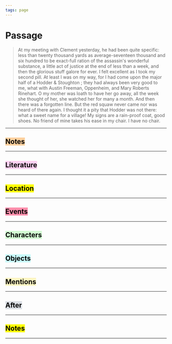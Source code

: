 ```yaml
---
tags: page
---
```


# Passage
> At my meeting with Clement yesterday, he had been quite specific: less than twenty thousand yards as average-seventeen thousand and six hundred to be exact-full ration of the assassin's wonderful substance, a little act of justice at the end of less than a week, and then the glorious stuff galore for ever. I felt excellent as I took my second pill. At least I was on my way, for I had come upon the major half of a Hodder & Stoughton ; they had always been very good to me, what with Austin Freeman, Oppenheim, and Mary Roberts Rinehart. O my mother was loath to have her go away, all the week she thought of her, she watched her for many a month. And then there was a forgotten line. But the red squaw never came nor was heard of there again. I thought it a pity that Hodder was not there: what a sweet name for a village! My signs are a rain-proof coat, good shoes. No friend of mine takes his ease in my chair. I have no chair.
---
## <mark style="background: #FFB86CA6;">Notes</mark>
---


## <mark style="background: #FFB8EBA6;">Literature</mark>
---

## <mark class="hltr-purple">Location</mark>
---

## <mark style="background: #FF5582A6;">Events</mark>
---

## <mark style="background: #BBFABBA6;">Characters</mark>
---

## <mark style="background: #ABF7F7A6;">Objects</mark>
---

## <mark style="background: #FFF3A3A6;">Mentions</mark>
---

## <mark style="background: #CACFD9A6;">After</mark>
---

## <mark class="hltr-blue">Notes</mark>
---
